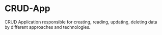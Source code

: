 # CRUD-App
CRUD Application responsible for creating, reading, updating, deleting data by different approaches and technologies.
